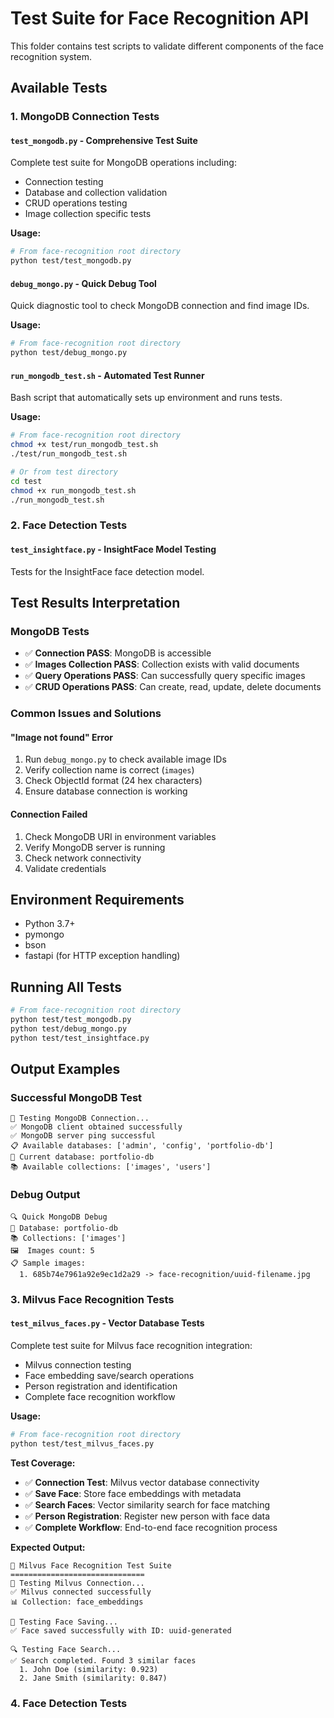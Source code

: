 # Test Suite for Face Recognition API

This folder contains test scripts to validate different components of the face recognition system.

## Available Tests

### 1. MongoDB Connection Tests

#### `test_mongodb.py` - Comprehensive Test Suite

Complete test suite for MongoDB operations including:

-   Connection testing
-   Database and collection validation
-   CRUD operations testing
-   Image collection specific tests

**Usage:**

```bash
# From face-recognition root directory
python test/test_mongodb.py
```

#### `debug_mongo.py` - Quick Debug Tool

Quick diagnostic tool to check MongoDB connection and find image IDs.

**Usage:**

```bash
# From face-recognition root directory
python test/debug_mongo.py
```

#### `run_mongodb_test.sh` - Automated Test Runner

Bash script that automatically sets up environment and runs tests.

**Usage:**

```bash
# From face-recognition root directory
chmod +x test/run_mongodb_test.sh
./test/run_mongodb_test.sh

# Or from test directory
cd test
chmod +x run_mongodb_test.sh
./run_mongodb_test.sh
```

### 2. Face Detection Tests

#### `test_insightface.py` - InsightFace Model Testing

Tests for the InsightFace face detection model.

## Test Results Interpretation

### MongoDB Tests

-   ✅ **Connection PASS**: MongoDB is accessible
-   ✅ **Images Collection PASS**: Collection exists with valid documents
-   ✅ **Query Operations PASS**: Can successfully query specific images
-   ✅ **CRUD Operations PASS**: Can create, read, update, delete documents

### Common Issues and Solutions

#### "Image not found" Error

1. Run `debug_mongo.py` to check available image IDs
2. Verify collection name is correct (`images`)
3. Check ObjectId format (24 hex characters)
4. Ensure database connection is working

#### Connection Failed

1. Check MongoDB URI in environment variables
2. Verify MongoDB server is running
3. Check network connectivity
4. Validate credentials

## Environment Requirements

-   Python 3.7+
-   pymongo
-   bson
-   fastapi (for HTTP exception handling)

## Running All Tests

```bash
# From face-recognition root directory
python test/test_mongodb.py
python test/debug_mongo.py
python test/test_insightface.py
```

## Output Examples

### Successful MongoDB Test

```
🧪 Testing MongoDB Connection...
✅ MongoDB client obtained successfully
✅ MongoDB server ping successful
📋 Available databases: ['admin', 'config', 'portfolio-db']
🎯 Current database: portfolio-db
📚 Available collections: ['images', 'users']
```

### Debug Output

```
🔍 Quick MongoDB Debug
📍 Database: portfolio-db
📚 Collections: ['images']
🖼️  Images count: 5
📋 Sample images:
  1. 685b74e7961a92e9ec1d2a29 -> face-recognition/uuid-filename.jpg
```

### 3. Milvus Face Recognition Tests

#### `test_milvus_faces.py` - Vector Database Tests

Complete test suite for Milvus face recognition integration:

-   Milvus connection testing
-   Face embedding save/search operations
-   Person registration and identification
-   Complete face recognition workflow

**Usage:**

```bash
# From face-recognition root directory
python test/test_milvus_faces.py
```

**Test Coverage:**

-   ✅ **Connection Test**: Milvus vector database connectivity
-   ✅ **Save Face**: Store face embeddings with metadata
-   ✅ **Search Faces**: Vector similarity search for face matching
-   ✅ **Person Registration**: Register new person with face data
-   ✅ **Complete Workflow**: End-to-end face recognition process

**Expected Output:**

```
🧪 Milvus Face Recognition Test Suite
==============================
🔗 Testing Milvus Connection...
✅ Milvus connected successfully
📊 Collection: face_embeddings

💾 Testing Face Saving...
✅ Face saved successfully with ID: uuid-generated

🔍 Testing Face Search...
✅ Search completed. Found 3 similar faces
  1. John Doe (similarity: 0.923)
  2. Jane Smith (similarity: 0.847)
```

### 4. Face Detection Tests
